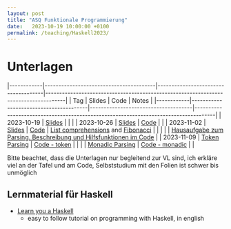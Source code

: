 ```yaml
---
layout: post
title: "ASQ Funktionale Programmierung"
date:   2023-10-19 10:00:00 +0100
permalink: /teaching/Haskell2023/
---
```

<!-- LTeX: language=de-DE -->


# Unterlagen

|------------|----------------------------------------|-------------------------------------|-------------------------------------------------------------------------------------|
| Tag        | Slides                                 | Code                                | Notes                                                                               |
|------------|----------------------------------------|-------------------------------------|-------------------------------------------------------------------------------------|
| 2023-10-19 | [Slides](01.pdf)                       |                                     |                                                                                     |
| 2023-10-26 | [Slides](02.pdf)                       | [Code](02.hs)                       |                                                                                     |
| 2023-11-02 | [Slides](03.pdf)                       | [Code](03.hs)                       | [List comprehensions](03-comprehension.hs) and [Fibonacci](03-fib.hs)               |
|            |                                        |                                     | [Hausaufgabe zum Parsing. Beschreibung und Hilfsfunktionen im Code](03/homework.hs) |
| 2023-11-09 | [Token Parsing](token-parsing.pdf)     | [Code - token](tokenparsing.hs)     |                                                                                     |
|            | [Monadic Parsing](monadic-parsing.pdf) | [Code - monadic](monadicparsing.hs) |                                                                                     |

Bitte beachtet, dass die Unterlagen nur begleitend zur VL sind, ich erkläre viel an der Tafel und am Code, Selbststudium mit den Folien ist schwer bis unmöglich

## Lernmaterial für Haskell

- [Learn you a Haskell](http://learnyouahaskell.com/)
  - easy to follow tutorial on programming with Haskell, in english


